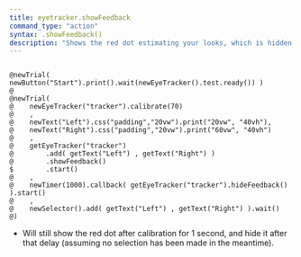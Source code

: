 ```yaml
---
title: eyetracker.showFeedback
command_type: "action"
syntax: .showFeedback()
description: "Shows the red dot estimating your looks, which is hidden by default after calibration."
---
```


<!--more-->

<pre><code class="language-diff-javascript diff-highlight try-data">
@newTrial( newButton("Start").print().wait(newEyeTracker().test.ready()) )
@
@newTrial(
@    newEyeTracker("tracker").calibrate(70)
@    ,
@    newText("Left").css("padding","20vw").print("20vw", "40vh"),
@    newText("Right").css("padding","20vw").print("60vw", "40vh")
@    ,
@    getEyeTracker("tracker")
@        .add( getText("Left") , getText("Right") )
@        .showFeedback()
$        .start()
@    ,
@    newTimer(1000).callback( getEyeTracker("tracker").hideFeedback() ).start()
@    ,
@    newSelector().add( getText("Left") , getText("Right") ).wait()
@)
</code></pre>

+ Will still show the red dot after calibration for 1 second, and hide it after that delay (assuming no selection has been made in the meantime).		
